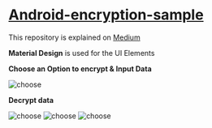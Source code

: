 # [Android-encryption-sample](https://medium.com/@charanolati/android-biometric-authentication-introduction-55103391ef0e)

This repository is explained on [Medium](https://medium.com/@charanolati/android-biometric-authentication-introduction-55103391ef0e)

**Material Design** is used for the UI Elements 

**Choose an Option to encrypt & Input Data**

![choose](https://github.com/charanolati/Android-encryption-sample/blob/master/SceenShots/Screenshot_1570531925.jpg)

**Decrypt data**

![choose](https://github.com/charanolati/Android-encryption-sample/blob/master/SceenShots/Screenshot_1570531917.jpg)
![choose](https://github.com/charanolati/Android-encryption-sample/blob/master/SceenShots/Screenshot_1570531938.jpg)
![choose](https://github.com/charanolati/Android-encryption-sample/blob/master/SceenShots/Screenshot_1570531954.jpg)
